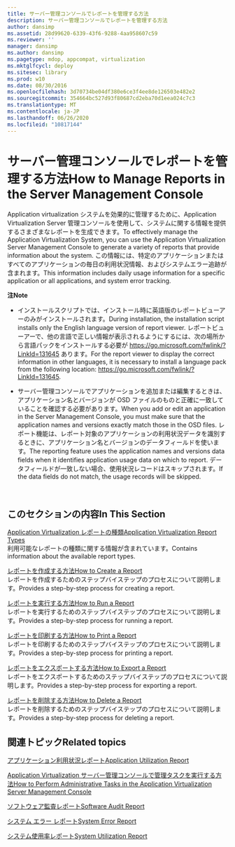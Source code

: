 ```yaml
---
title: サーバー管理コンソールでレポートを管理する方法
description: サーバー管理コンソールでレポートを管理する方法
author: dansimp
ms.assetid: 28d99620-6339-43f6-9288-4aa958607c59
ms.reviewer: ''
manager: dansimp
ms.author: dansimp
ms.pagetype: mdop, appcompat, virtualization
ms.mktglfcycl: deploy
ms.sitesec: library
ms.prod: w10
ms.date: 08/30/2016
ms.openlocfilehash: 3d70734be04df380e6ce3f4ee8de126503e482e2
ms.sourcegitcommit: 354664bc527d93f80687cd2eba70d1eea024c7c3
ms.translationtype: MT
ms.contentlocale: ja-JP
ms.lasthandoff: 06/26/2020
ms.locfileid: "10817144"
---
```

# <span data-ttu-id="75ec7-103">サーバー管理コンソールでレポートを管理する方法</span><span class="sxs-lookup"><span data-stu-id="75ec7-103">How to Manage Reports in the Server Management Console</span></span>


<span data-ttu-id="75ec7-104">Application virtualization システムを効果的に管理するために、Application Virtualization Server 管理コンソールを使用して、システムに関する情報を提供するさまざまなレポートを生成できます。</span><span class="sxs-lookup"><span data-stu-id="75ec7-104">To effectively manage the Application Virtualization System, you can use the Application Virtualization Server Management Console to generate a variety of reports that provide information about the system.</span></span> <span data-ttu-id="75ec7-105">この情報には、特定のアプリケーションまたはすべてのアプリケーションの毎日の利用状況情報、およびシステムエラー追跡が含まれます。</span><span class="sxs-lookup"><span data-stu-id="75ec7-105">This information includes daily usage information for a specific application or all applications, and system error tracking.</span></span>

**<span data-ttu-id="75ec7-106">注</span><span class="sxs-lookup"><span data-stu-id="75ec7-106">Note</span></span>**  
-   <span data-ttu-id="75ec7-107">インストールスクリプトでは、インストール時に英語版のレポートビューアーのみがインストールされます。</span><span class="sxs-lookup"><span data-stu-id="75ec7-107">During installation, the installation script installs only the English language version of report viewer.</span></span> <span data-ttu-id="75ec7-108">レポートビューアーで、他の言語で正しい情報が表示されるようにするには、次の場所から言語パックをインストールする必要が <https://go.microsoft.com/fwlink/?LinkId=131645> あります。</span><span class="sxs-lookup"><span data-stu-id="75ec7-108">For the report viewer to display the correct information in other languages, it is necessary to install a language pack from the following location: <https://go.microsoft.com/fwlink/?LinkId=131645>.</span></span>

-   <span data-ttu-id="75ec7-109">サーバー管理コンソールでアプリケーションを追加または編集するときは、アプリケーション名とバージョンが OSD ファイルのものと正確に一致していることを確認する必要があります。</span><span class="sxs-lookup"><span data-stu-id="75ec7-109">When you add or edit an application in the Server Management Console, you must make sure that the application names and versions exactly match those in the OSD files.</span></span> <span data-ttu-id="75ec7-110">レポート機能は、レポート対象のアプリケーションの利用状況データを識別するときに、アプリケーション名とバージョンのデータフィールドを使います。</span><span class="sxs-lookup"><span data-stu-id="75ec7-110">The reporting feature uses the application names and versions data fields when it identifies application usage data on which to report.</span></span> <span data-ttu-id="75ec7-111">データフィールドが一致しない場合、使用状況レコードはスキップされます。</span><span class="sxs-lookup"><span data-stu-id="75ec7-111">If the data fields do not match, the usage records will be skipped.</span></span>

 

## <span data-ttu-id="75ec7-112">このセクションの内容</span><span class="sxs-lookup"><span data-stu-id="75ec7-112">In This Section</span></span>


<a href="" id="application-virtualization-report-types"></a>[<span data-ttu-id="75ec7-113">Application Virtualization レポートの種類</span><span class="sxs-lookup"><span data-stu-id="75ec7-113">Application Virtualization Report Types</span></span>](application-virtualization-report-types.md)  
<span data-ttu-id="75ec7-114">利用可能なレポートの種類に関する情報が含まれています。</span><span class="sxs-lookup"><span data-stu-id="75ec7-114">Contains information about the available report types.</span></span>

<a href="" id="how-to-create-a-report"></a>[<span data-ttu-id="75ec7-115">レポートを作成する方法</span><span class="sxs-lookup"><span data-stu-id="75ec7-115">How to Create a Report</span></span>](how-to-create-a-reportserver.md)  
<span data-ttu-id="75ec7-116">レポートを作成するためのステップバイステップのプロセスについて説明します。</span><span class="sxs-lookup"><span data-stu-id="75ec7-116">Provides a step-by-step process for creating a report.</span></span>

<a href="" id="how-to-run-a-report"></a>[<span data-ttu-id="75ec7-117">レポートを実行する方法</span><span class="sxs-lookup"><span data-stu-id="75ec7-117">How to Run a Report</span></span>](how-to-run-a-reportserver.md)  
<span data-ttu-id="75ec7-118">レポートを実行するためのステップバイステップのプロセスについて説明します。</span><span class="sxs-lookup"><span data-stu-id="75ec7-118">Provides a step-by-step process for running a report.</span></span>

<a href="" id="how-to-print-a-report"></a>[<span data-ttu-id="75ec7-119">レポートを印刷する方法</span><span class="sxs-lookup"><span data-stu-id="75ec7-119">How to Print a Report</span></span>](how-to-print-a-reportserver.md)  
<span data-ttu-id="75ec7-120">レポートを印刷するためのステップバイステップのプロセスについて説明します。</span><span class="sxs-lookup"><span data-stu-id="75ec7-120">Provides a step-by-step process for printing a report.</span></span>

<a href="" id="how-to-export-a-report"></a>[<span data-ttu-id="75ec7-121">レポートをエクスポートする方法</span><span class="sxs-lookup"><span data-stu-id="75ec7-121">How to Export a Report</span></span>](how-to-export-a-reportserver.md)  
<span data-ttu-id="75ec7-122">レポートをエクスポートするためのステップバイステップのプロセスについて説明します。</span><span class="sxs-lookup"><span data-stu-id="75ec7-122">Provides a step-by-step process for exporting a report.</span></span>

<a href="" id="how-to-delete-a-report"></a>[<span data-ttu-id="75ec7-123">レポートを削除する方法</span><span class="sxs-lookup"><span data-stu-id="75ec7-123">How to Delete a Report</span></span>](how-to-delete-a-reportserver.md)  
<span data-ttu-id="75ec7-124">レポートを削除するためのステップバイステップのプロセスについて説明します。</span><span class="sxs-lookup"><span data-stu-id="75ec7-124">Provides a step-by-step process for deleting a report.</span></span>

## <span data-ttu-id="75ec7-125">関連トピック</span><span class="sxs-lookup"><span data-stu-id="75ec7-125">Related topics</span></span>


[<span data-ttu-id="75ec7-126">アプリケーション利用状況レポート</span><span class="sxs-lookup"><span data-stu-id="75ec7-126">Application Utilization Report</span></span>](application-utilization-reportserver.md)

[<span data-ttu-id="75ec7-127">Application Virtualization サーバー管理コンソールで管理タスクを実行する方法</span><span class="sxs-lookup"><span data-stu-id="75ec7-127">How to Perform Administrative Tasks in the Application Virtualization Server Management Console</span></span>](how-to-perform-administrative-tasks-in-the-application-virtualization-server-management-console.md)

[<span data-ttu-id="75ec7-128">ソフトウェア監査レポート</span><span class="sxs-lookup"><span data-stu-id="75ec7-128">Software Audit Report</span></span>](software-audit-reportserver.md)

[<span data-ttu-id="75ec7-129">システム エラー レポート</span><span class="sxs-lookup"><span data-stu-id="75ec7-129">System Error Report</span></span>](system-error-reportserver.md)

[<span data-ttu-id="75ec7-130">システム使用率レポート</span><span class="sxs-lookup"><span data-stu-id="75ec7-130">System Utilization Report</span></span>](system-utilization-reportserver.md)

 

 





